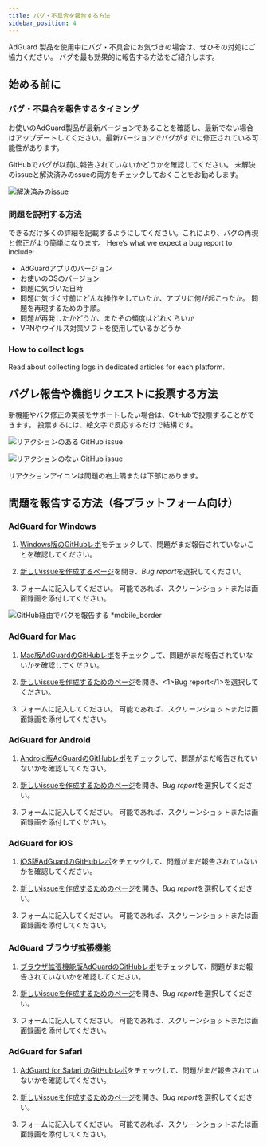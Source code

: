 ```yaml
---
title: バグ・不具合を報告する方法
sidebar_position: 4
---
```


AdGuard 製品を使用中にバグ・不具合にお気づきの場合は、ぜひその対処にご協力ください。 バグを最も効果的に報告する方法をご紹介します。

## 始める前に

### バグ・不具合を報告するタイミング

お使いのAdGuard製品が最新バージョンであることを確認し、最新でない場合はアップデートしてください。最新バージョンでバグがすでに修正されている可能性があります。

GitHubでバグが以前に報告されていないかどうかを確認してください。 未解決のissueと解決済みのssueの両方をチェックしておくことをお勧めします。

![解決済みのissue](https://cdn.adtidy.org/content/kb/ad_blocker/general/closed_issues.png)

### 問題を説明する方法

できるだけ多くの詳細を記載するようにしてください。これにより、バグの再現と修正がより簡単になります。 Here’s what we expect a bug report to include:

- AdGuardアプリのバージョン
- お使いのOSのバージョン
- 問題に気づいた日時
- 問題に気づく寸前にどんな操作をしていたか、アプリに何が起こったか。 問題を再現するための手順。
- 問題が再発したかどうか、またその頻度はどれくらいか
- VPNやウイルス対策ソフトを使用しているかどうか

### How to collect logs

Read about collecting logs in dedicated articles for each platform.

## バグレ報告や機能リクエストに投票する方法

新機能やバグ修正の実装をサポートしたい場合は、GitHubで投票することができます。 投票するには、絵文字で反応するだけで結構です。

![リアクションのある GitHub issue](https://cdn.adtidy.org/content/kb/ad_blocker/general/github_reaction.png)

![リアクションのない GitHub issue](https://cdn.adtidy.org/content/kb/ad_blocker/general/github_reaction2.png)

リアクションアイコンは問題の右上隅または下部にあります。

## 問題を報告する方法（各プラットフォーム向け）

### AdGuard for Windows

1. [Windows版のGitHubレポ](https://github.com/AdguardTeam/AdGuardforWindows/issues)をチェックして、問題がまだ報告されていないことを確認してください。

2. [新しいissueを作成するページ](https://github.com/AdguardTeam/AdguardForWindows/issues/new/choose)を開き、*Bug report*を選択してください。

3. フォームに記入してください。 可能であれば、スクリーンショットまたは画面録画を添付してください。

![GitHub経由でバグを報告する *mobile_border](https://cdn.adtidy.org/content/kb/ad_blocker/general/windows_gh.png)

### AdGuard for Mac

1. [Mac版AdGuardのGitHubレポ](https://github.com/AdguardTeam/AdGuardforMac/issues)をチェックして、問題がまだ報告されていないかを確認してください。

2. [新しいissueを作成するためのページ](https://github.com/AdguardTeam/AdguardForMac/issues/new)を開き、<1>Bug report</1>を選択してください。

3. フォームに記入してください。 可能であれば、スクリーンショットまたは画面録画を添付してください。

### AdGuard for Android

1. [Android版AdGuardのGitHubレポ](https://github.com/AdguardTeam/AdGuardforAndroid/issues)をチェックして、問題がまだ報告されていないかを確認してください。

2. [新しいissueを作成するためのページ](https://github.com/AdguardTeam/AdguardForAndroid/issues/new/choose)を開き、*Bug report*を選択してください。

3. フォームに記入してください。 可能であれば、スクリーンショットまたは画面録画を添付してください。

### AdGuard for iOS

1. [iOS版AdGuardのGitHubレポ](https://github.com/AdguardTeam/AdGuardforiOS/issues)をチェックして、問題がまだ報告されていないかを確認してください。

2. [新しいissueを作成するためのページ](https://github.com/AdguardTeam/AdguardForiOS/issues/new/choose)を開き、*Bug report*を選択してください。

3. フォームに記入してください。 可能であれば、スクリーンショットまたは画面録画を添付してください。

### AdGuard ブラウザ拡張機能

1. [ブラウザ拡張機能版AdGuardのGitHubレポ](https://github.com/AdguardTeam/AdguardBrowserExtension/issues/)をチェックして、問題がまだ報告されていないかを確認してください。

2. [新しいissueを作成するためのページ](https://github.com/AdguardTeam/AdguardBrowserExtension/issues/new/choose)を開き、*Bug report*を選択してください。

3. フォームに記入してください。 可能であれば、スクリーンショットまたは画面録画を添付してください。

### AdGuard for Safari

1. [AdGuard for Safari のGitHubレポ](https://github.com/AdguardTeam/AdGuardForSafari/issues)をチェックして、問題がまだ報告されていないかを確認してください。

2. [新しいissueを作成するためのページ](https://github.com/AdguardTeam/AdGuardForSafari/issues/new/choose)を開き、*Bug report*を選択してください。

3. フォームに記入してください。 可能であれば、スクリーンショットまたは画面録画を添付してください。
